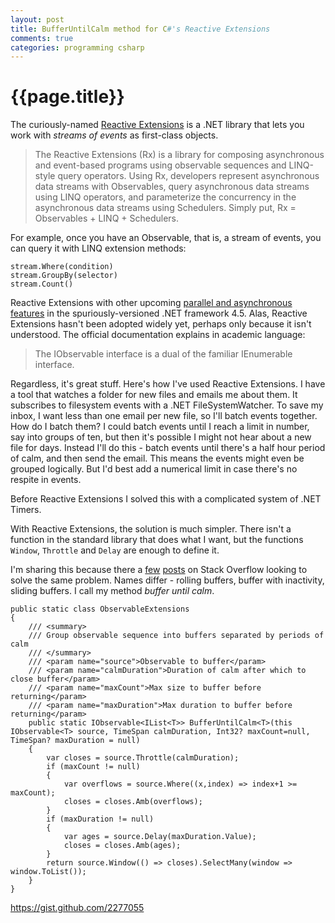 ```yaml
---
layout: post
title: BufferUntilCalm method for C#'s Reactive Extensions
comments: true
categories: programming csharp
---
```


# {{page.title}}

The curiously-named [Reactive Extensions](http://msdn.microsoft.com/en-us/data/gg577609) is a .NET library that lets you work with _streams of events_ as first-class objects.

> The Reactive Extensions (Rx) is a library for composing asynchronous and event-based programs using observable sequences and LINQ-style query operators. Using Rx, developers represent asynchronous data streams with Observables, query asynchronous data streams using LINQ operators, and parameterize the concurrency in the asynchronous data streams using Schedulers. Simply put, Rx = Observables + LINQ + Schedulers.

For example, once you have an Observable, that is, a stream of events, you can query it with LINQ extension methods:

    stream.Where(condition)
    stream.GroupBy(selector)
    stream.Count()    

Reactive Extensions with other upcoming [parallel and asynchronous features](http://blogs.msdn.com/b/pfxteam/archive/2011/09/17/10212961.aspx) in the spuriously-versioned .NET framework 4.5. Alas, Reactive Extensions hasn't been adopted widely yet, perhaps only because it isn't understood. The official documentation explains in academic language:

> The IObservable<T> interface is a dual of the familiar IEnumerable<T> interface.

Regardless, it's great stuff. Here's how I've used Reactive Extensions. I have a tool that watches a folder for new files and emails me about them. It subscribes to filesystem events with a .NET FileSystemWatcher. To save my inbox, I want less than one email per new file, so I'll batch events together. How do I batch them? I could batch events until I reach a limit in number, say into groups of ten, but then it's possible I might not hear about a new file for days. Instead I'll do this - batch events until there's a half hour period of calm, and then send the email. This means the events might even be grouped logically. But I'd best add a numerical limit in case there's no respite in events.

Before Reactive Extensions I solved this with a complicated system of .NET Timers. 

With Reactive Extensions, the solution is much simpler. There isn't a function in the standard library that does what I want, but the functions `Window`, `Throttle` and `Delay` are enough to define it.

I'm sharing this because there a [few](http://stackoverflow.com/questions/7597773/does-reactive-extensions-support-rolling-buffers/9791385#9791385) [posts](http://stackoverflow.com/questions/8849810/reactive-throttle-returning-all-items-added-within-the-timespan/9791918#9791918) on Stack Overflow looking to solve the same problem. Names differ - rolling buffers, buffer with inactivity, sliding buffers. I call my method _buffer until calm_.

    public static class ObservableExtensions
    {
        /// <summary>
        /// Group observable sequence into buffers separated by periods of calm
        /// </summary>
        /// <param name="source">Observable to buffer</param>
        /// <param name="calmDuration">Duration of calm after which to close buffer</param>
        /// <param name="maxCount">Max size to buffer before returning</param>
        /// <param name="maxDuration">Max duration to buffer before returning</param>
        public static IObservable<IList<T>> BufferUntilCalm<T>(this IObservable<T> source, TimeSpan calmDuration, Int32? maxCount=null, TimeSpan? maxDuration = null)
        {
            var closes = source.Throttle(calmDuration);
            if (maxCount != null)
            {
                var overflows = source.Where((x,index) => index+1 >= maxCount);
                closes = closes.Amb(overflows);
            }
            if (maxDuration != null)
            {
                var ages = source.Delay(maxDuration.Value);
                closes = closes.Amb(ages);
            }
            return source.Window(() => closes).SelectMany(window => window.ToList());
        }
    }
    
<https://gist.github.com/2277055>
